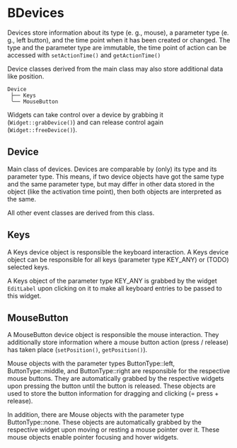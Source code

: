 # BDevices

Devices store information about its type (e. g., mouse), a parameter type
(e. g., left button), and the time point when it has been created or changed.
The type and the parameter type are immutable, the time point of action can
be accessed with `setActionTime()` and `getActionTime()`

Device classes derived from the main class may also store additional data
like position.

```
Device
 ├── Keys
 ╰── MouseButton
 ```

Widgets can take control over a device by grabbing it (`Widget::grabDevice()`)
and can release control again (`Widget::freeDevice()`).


## Device

Main class of devices. Devices are comparable by (only) its type and its
parameter type. This means, if two device objects have got the same type and
the same parameter type, but may differ in other data stored in the object
(like the activation time point), then both objects are interpreted as the
same.

All other event classes are derived from this class.


## Keys

A Keys device object is responsible the keyboard interaction. A Keys device
object can be responsible for all keys (parameter type KEY_ANY) or (TODO) 
selected keys.

A Keys object of the parameter type KEY_ANY is grabbed by the widget
`EditLabel` upon clicking on it to make all keyboard entries to be passed
to this widget.


## MouseButton

A MouseButton device object is responsible the mouse interaction. They 
additionally store information where a mouse button action (press / release)
has taken place (`setPosition()`, `getPosition()`). 

Mouse objects with the parameter types ButtonType::left, ButtonType::middle, 
and ButtonType::right are responsible for the respective mouse buttons.
They are automatically grabbed by the respective widgets upon pressing the 
button until the button is released. These objects are used to store the
button information for dragging and clicking (= press + release). 

In addition, there are Mouse objects with the parameter type ButtonType::none.
These objects are automatically grabbed by the respective widget upon
moving or resting a mouse pointer over it. These mouse objects enable pointer
focusing and hover widgets.